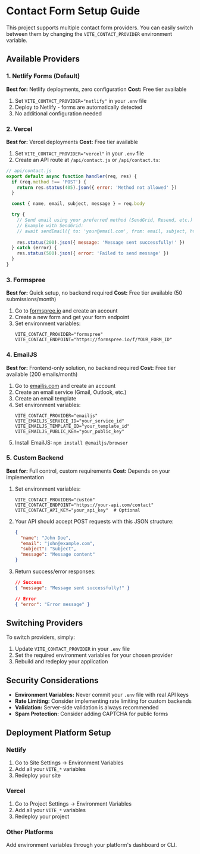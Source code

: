 # Contact Form Setup Guide

This project supports multiple contact form providers. You can easily switch between them by changing the `VITE_CONTACT_PROVIDER` environment variable.

## Available Providers

### 1. Netlify Forms (Default)

**Best for:** Netlify deployments, zero configuration
**Cost:** Free tier available

1. Set `VITE_CONTACT_PROVIDER="netlify"` in your `.env` file
2. Deploy to Netlify - forms are automatically detected
3. No additional configuration needed

### 2. Vercel

**Best for:** Vercel deployments
**Cost:** Free tier available

1. Set `VITE_CONTACT_PROVIDER="vercel"` in your `.env` file
2. Create an API route at `/api/contact.js` or `/api/contact.ts`:

```javascript
// api/contact.js
export default async function handler(req, res) {
  if (req.method !== 'POST') {
    return res.status(405).json({ error: 'Method not allowed' })
  }

  const { name, email, subject, message } = req.body

  try {
    // Send email using your preferred method (SendGrid, Resend, etc.)
    // Example with SendGrid:
    // await sendEmail({ to: 'your@email.com', from: email, subject, html: message })
    
    res.status(200).json({ message: 'Message sent successfully!' })
  } catch (error) {
    res.status(500).json({ error: 'Failed to send message' })
  }
}
```

### 3. Formspree

**Best for:** Quick setup, no backend required
**Cost:** Free tier available (50 submissions/month)

1. Go to [formspree.io](https://formspree.io) and create an account
2. Create a new form and get your form endpoint
3. Set environment variables:
   ```
   VITE_CONTACT_PROVIDER="formspree"
   VITE_CONTACT_ENDPOINT="https://formspree.io/f/YOUR_FORM_ID"
   ```

### 4. EmailJS

**Best for:** Frontend-only solution, no backend required
**Cost:** Free tier available (200 emails/month)

1. Go to [emailjs.com](https://www.emailjs.com) and create an account
2. Create an email service (Gmail, Outlook, etc.)
3. Create an email template
4. Set environment variables:
   ```
   VITE_CONTACT_PROVIDER="emailjs"
   VITE_EMAILJS_SERVICE_ID="your_service_id"
   VITE_EMAILJS_TEMPLATE_ID="your_template_id"
   VITE_EMAILJS_PUBLIC_KEY="your_public_key"
   ```
5. Install EmailJS: `npm install @emailjs/browser`

### 5. Custom Backend

**Best for:** Full control, custom requirements
**Cost:** Depends on your implementation

1. Set environment variables:
   ```
   VITE_CONTACT_PROVIDER="custom"
   VITE_CONTACT_ENDPOINT="https://your-api.com/contact"
   VITE_CONTACT_API_KEY="your_api_key"  # Optional
   ```

2. Your API should accept POST requests with this JSON structure:
   ```json
   {
     "name": "John Doe",
     "email": "john@example.com",
     "subject": "Subject",
     "message": "Message content"
   }
   ```

3. Return success/error responses:
   ```json
   // Success
   { "message": "Message sent successfully!" }
   
   // Error
   { "error": "Error message" }
   ```

## Switching Providers

To switch providers, simply:

1. Update `VITE_CONTACT_PROVIDER` in your `.env` file
2. Set the required environment variables for your chosen provider
3. Rebuild and redeploy your application

## Security Considerations

- **Environment Variables:** Never commit your `.env` file with real API keys
- **Rate Limiting:** Consider implementing rate limiting for custom backends
- **Validation:** Server-side validation is always recommended
- **Spam Protection:** Consider adding CAPTCHA for public forms

## Deployment Platform Setup

### Netlify
1. Go to Site Settings → Environment Variables
2. Add all your `VITE_*` variables
3. Redeploy your site

### Vercel
1. Go to Project Settings → Environment Variables
2. Add all your `VITE_*` variables
3. Redeploy your project

### Other Platforms
Add environment variables through your platform's dashboard or CLI. 